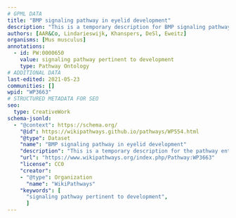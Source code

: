 ```yaml
---
# GPML DATA
title: "BMP signaling pathway in eyelid development"
description: "This is a temporary description for BMP signaling pathway in eyelid development"
authors: [AAR&Co, Lindarieswijk, Khanspers, DeSl, Eweitz]
organisms: [Mus musculus]
annotations:
  - id: PW:0000650
    value: signaling pathway pertinent to development
    type: Pathway Ontology
# ADDITIONAL DATA
last-edited: 2021-05-23
communities: []
wpid: "WP3663"
# STRUCTURED METADATA FOR SEO
seo:
  type: CreativeWork
schema-jsonld:
  - "@context": https://schema.org/
    "@id": https://wikipathways.github.io/pathways/WP554.html
    "@type": Dataset
    "name": "BMP signaling pathway in eyelid development"
    "description": "This is a temporary description for the pathway entitled: BMP signaling pathway in eyelid development"
    "url": "https://www.wikipathways.org/index.php/Pathway:WP3663"
    "license": CC0
    "creator":
    - "@type": Organization
      "name": "WikiPathways"
    "keywords": [
      "signaling pathway pertinent to development",
      ]
---
```

